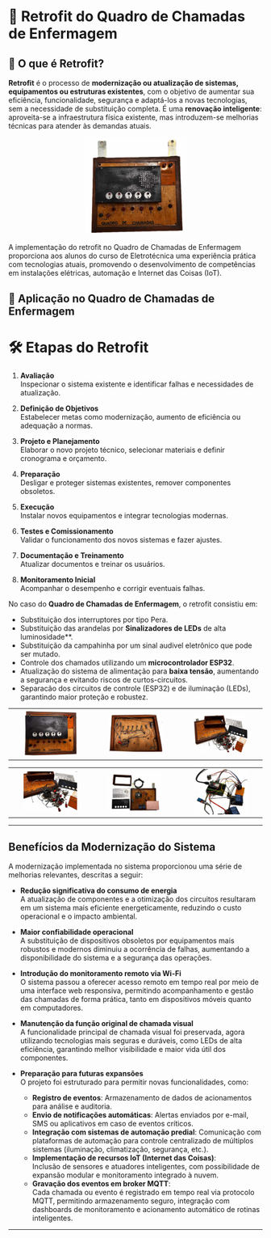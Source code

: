 # 🔧 Retrofit do Quadro de Chamadas de Enfermagem

## 🔬 O que é Retrofit?

**Retrofit** é o processo de **modernização ou atualização de sistemas, equipamentos ou estruturas existentes**, com o objetivo de aumentar sua eficiência, funcionalidade, segurança e adaptá-los a novas tecnologias, sem a necessidade de substituição completa. É uma **renovação inteligente**: aproveita-se a infraestrutura física existente, mas introduzem-se melhorias técnicas para atender às demandas atuais.
<p align="center">
  <img src="https://raw.githubusercontent.com/Epaminondaslage/quadro_de_chamadas/main/img/quadro_de_chamadas6.jpeg" alt="Painel atual" width="40%">
</p>

A implementação do retrofit no Quadro de Chamadas de Enfermagem proporciona aos alunos do curso de Eletrotécnica uma experiência prática com tecnologias atuais, promovendo o desenvolvimento de competências em instalações elétricas, automação e Internet das Coisas (IoT).

## 🔧 Aplicação no Quadro de Chamadas de Enfermagem

# 🛠️ Etapas do Retrofit

1. **Avaliação**  
   Inspecionar o sistema existente e identificar falhas e necessidades de atualização.

2. **Definição de Objetivos**  
   Estabelecer metas como modernização, aumento de eficiência ou adequação a normas.

3. **Projeto e Planejamento**  
   Elaborar o novo projeto técnico, selecionar materiais e definir cronograma e orçamento.

4. **Preparação**  
   Desligar e proteger sistemas existentes, remover componentes obsoletos.

5. **Execução**  
   Instalar novos equipamentos e integrar tecnologias modernas.

6. **Testes e Comissionamento**  
   Validar o funcionamento dos novos sistemas e fazer ajustes.

7. **Documentação e Treinamento**  
   Atualizar documentos e treinar os usuários.

8. **Monitoramento Inicial**  
   Acompanhar o desempenho e corrigir eventuais falhas.


No caso do **Quadro de Chamadas de Enfermagem**, o retrofit consistiu em:

- Substituição dos interruptores por tipo  Pera.
- Substituição das arandelas por **Sinalizadores de LEDs** de alta luminosidade**.
- Substituição da campahinha por um sinal audivel eletrônico que pode ser mutado.
- Controle dos chamados utilizando um **microcontrolador ESP32**.
- Atualização do sistema de alimentação para **baixa tensão**, aumentando a segurança e evitando riscos de curtos-circuitos.
- Separacão dos circuitos de controle (ESP32) e de iluminação (LEDs), garantindo maior proteção e robustez.
<table>
  <tr>
    <td align="center">
      <img src="https://raw.githubusercontent.com/Epaminondaslage/quadro_de_chamadas/main/img/quadro_de_chamadas.jpeg" alt="Detalhe 1" width="70%">
    </td>
    <td align="center">
      <img src="https://raw.githubusercontent.com/Epaminondaslage/quadro_de_chamadas/main/img/quadro_de_chamadas3.jpeg" alt="Detalhe 2" width="70%">
    </td>
    <td align="center">
      <img src="https://raw.githubusercontent.com/Epaminondaslage/quadro_de_chamadas/main/img/quadro_de_chamadas5.jpeg" alt="Detalhe 3" width="70%">
    </td>
  </tr>
</table>
  <table>
  <tr>
    <td align="center">
      <img src="https://raw.githubusercontent.com/Epaminondaslage/quadro_de_chamadas/main/img/quadro_de_chamadas8.jpeg" alt="quadro_de_chamadas" width="70%">
    </td>
    <td align="center">
      <img src="https://raw.githubusercontent.com/Epaminondaslage/quadro_de_chamadas/main/img/quadro_de_chamadas7.jpeg" alt="quadro_de_chamadas" width="70%">
    </td>
    <td align="center">
      <img src="https://raw.githubusercontent.com/Epaminondaslage/quadro_de_chamadas/main/img/quadro_de_chamadas9.jpeg" alt="quadro_de_chamadas" width="70%">
    </td>
  </tr>
</table>

---

## Benefícios da Modernização do Sistema

A modernização implementada no sistema proporcionou uma série de melhorias relevantes, descritas a seguir:

- **Redução significativa do consumo de energia**  
  A atualização de componentes e a otimização dos circuitos resultaram em um sistema mais eficiente energeticamente, reduzindo o custo operacional e o impacto ambiental.

- **Maior confiabilidade operacional**  
  A substituição de dispositivos obsoletos por equipamentos mais robustos e modernos diminuiu a ocorrência de falhas, aumentando a disponibilidade do sistema e a segurança das operações.

- **Introdução do monitoramento remoto via Wi-Fi**  
  O sistema passou a oferecer acesso remoto em tempo real por meio de uma interface web responsiva, permitindo acompanhamento e gestão das chamadas de forma prática, tanto em dispositivos móveis quanto em computadores.

- **Manutenção da função original de chamada visual**  
  A funcionalidade principal de chamada visual foi preservada, agora utilizando tecnologias mais seguras e duráveis, como LEDs de alta eficiência, garantindo melhor visibilidade e maior vida útil dos componentes.

- **Preparação para futuras expansões**  
  O projeto foi estruturado para permitir novas funcionalidades, como:
  - **Registro de eventos**: Armazenamento de dados de acionamentos para análise e auditoria.
  - **Envio de notificações automáticas**: Alertas enviados por e-mail, SMS ou aplicativos em caso de eventos críticos.
  - **Integração com sistemas de automação predial**: Comunicação com plataformas de automação para controle centralizado de múltiplos sistemas (iluminação, climatização, segurança, etc.).
  - **Implementação de recursos IoT (Internet das Coisas)**:  
    Inclusão de sensores e atuadores inteligentes, com possibilidade de expansão modular e monitoramento integrado à nuvem.
  - **Gravação dos eventos em broker MQTT**:  
    Cada chamada ou evento é registrado em tempo real via protocolo MQTT, permitindo armazenamento seguro, integração com dashboards de monitoramento e acionamento automático de rotinas inteligentes.

---
